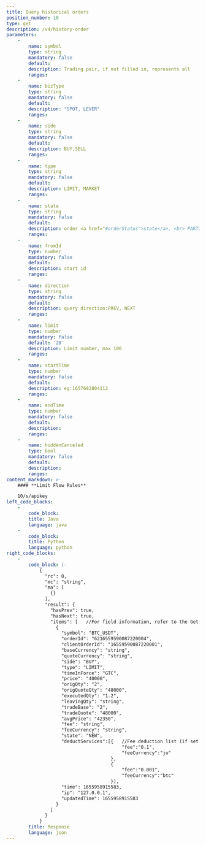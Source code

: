 ```yaml
---
title: Query historical orders
position_number: 10
type: get
description: /v4/history-order
parameters:
    -
        name: symbol
        type: string
        mandatory: false
        default:
        description: Trading pair, if not filled in, represents all
        ranges:
    -
        name: bizType
        type: string
        mandatory: false
        default:
        description: "SPOT, LEVER"
        ranges:
    -
        name: side
        type: string
        mandatory: false
        default:
        description: BUY,SELL
        ranges:
    -
        name: type
        type: string
        mandatory: false
        default:
        description: LIMIT, MARKET
        ranges:
    -
        name: state
        type: string
        mandatory: false
        default:
        description: order <a href="#orderStatus">state</a>, <br> PARTIALLY_FILLED,<br> FILLED,   CANCELED,<br> REJECTED,EXPIRED
        ranges:
    -
        name: fromId
        type: number
        mandatory: false
        default:
        description: start id
        ranges:
    -
        name: direction
        type: string
        mandatory: false
        default:
        description: query direction:PREV, NEXT
        ranges:
    -
        name: limit
        type: number
        mandatory: false
        default: '20'
        description: Limit number, max 100
        ranges:
    -
        name: startTime
        type: number
        mandatory: false
        default:
        description: eg:1657682804112
        ranges:
    -
        name: endTime
        type: number
        mandatory: false
        default:
        description: 
        ranges:
    -
        name: hiddenCanceled
        type: bool
        mandatory: false
        default:
        description: 
        ranges:
content_markdown: >-
    #### **Limit Flow Rules**

    10/s/apikey
left_code_blocks:
    -
        code_block:
        title: Java
        language: java
    -
        code_block:
        title: Python
        language: python
right_code_blocks:
    -
        code_block: |-
            {
              "rc": 0,
              "mc": "string",
              "ma": [
                {}
              ],
              "result": {
                "hasPrev": true,
                "hasNext": true,
                "items": [   //For field information, refer to the Get single interface
                  {
                    "symbol": "BTC_USDT",
                    "orderId": "6216559590087220004",
                    "clientOrderId": "16559590087220001",
                    "baseCurrency": "string",
                    "quoteCurrency": "string",
                    "side": "BUY",
                    "type": "LIMIT",
                    "timeInForce": "GTC",
                    "price": "40000",
                    "origQty": "2",
                    "origQuoteQty": "48000",
                    "executedQty": "1.2",
                    "leavingQty": "string",
                    "tradeBase": "2",
                    "tradeQuote": "48000",
                    "avgPrice": "42350",
                    "fee": "string",
                    "feeCurrency": "string",
                    "state": "NEW",
                    "deductServices":[{   //Fee deduction list (if set JU deduction fee and the deduction occurs, use this field to represent the trade fee. Otherwise, use the original fee and feeCurrency fields to represent the trade fee). 
                                          "fee":"0.1",     
                                          "feeCurrency":"ju"
                                      },
                                      {   
                                          "fee":"0.001",
                                          "feeCurrency":"btc"
                                      }],
                    "time": 1655958915583,
                    "ip": "127.0.0.1",
                    "updatedTime": 1655958915583
                  }
                ]
              }
            }
        title: Response
        language: json
---
```


